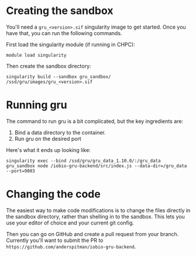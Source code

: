 # Creating the sandbox

You'll need a `gru_<version>.sif` singularity image to get started. Once you have that,
you can run the following commands.

First load the singularity module (if running in CHPC):

```
module load singularity
```

Then create the sandbox directory:


```
singularity build --sandbox gru_sandbox/ /ssd/gru/images/gru_<version>.sif
```



# Running gru

The command to run gru is a bit complicated, but the key ingredients are:

1. Bind a data directory to the container.
2. Run gru on the desired port

Here's what it ends up looking like:

```
singularity exec --bind /ssd/gru/gru_data_1.10.0/:/gru_data gru_sandbox node /iobio-gru-backend/src/index.js --data-dir=/gru_data --port=9003
```


# Changing the code

The easiest way to make code modifications is to change the files directly
in the sandbox directory, rather than shelling in to the sandbox. This lets
you use your editor of choice and your current git config.

Then you can go on GitHub and create a pull request from your branch.
Currently you'll want to submit the PR to
`https://github.com/anderspitman/iobio-gru-backend`.
